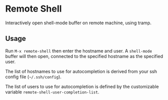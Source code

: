 # Remote Shell #

Interactively open shell-mode buffer on remote machine, using tramp.

## Usage ##

Run `M-x remote-shell` then enter the hostname and user. A
`shell-mode` buffer will then open, connected to the specified
hostname as the specified user.

The list of hostnames to use for autocompletion is derived from your ssh config file (`~/.ssh/config`).

The list of users to use for autocompletion is defined by the customizable variable `remote-shell-user-completion-list`.
